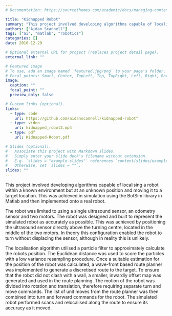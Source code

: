 ```yaml
---
# Documentation: https://sourcethemes.com/academic/docs/managing-content/

title: "Kidnapped Robot"
summary: "This project involved developing algorithms capable of localising a robot within a known environment but at an unknown position and moving it to a target location. This was achieved in simulation using the BotSim library in Matlab and then implemented onto a real robot."
authors: ["Aidan Scannell"]
tags: ["ai", "matlab", "robotics"]
categories: []
date: 2016-12-29

# Optional external URL for project (replaces project detail page).
external_link: ""

# Featured image
# To use, add an image named `featured.jpg/png` to your page's folder.
# Focal points: Smart, Center, TopLeft, Top, TopRight, Left, Right, BottomLeft, Bottom, BottomRight.
image:
  caption: ""
  focal_point: ""
  preview_only: false

# Custom links (optional).
links:
  - type: code
    url: https://github.com/aidanscannell/kidnapped-robot"
  - type: video
    url: kidnapped_robot2.mp4
  - type: pdf
    url: Kidnapped-Robot.pdf

# Slides (optional).
#   Associate this project with Markdown slides.
#   Simply enter your slide deck's filename without extension.
#   E.g. `slides = "example-slides"` references `content/slides/example-slides.md`.
#   Otherwise, set `slides = ""`.
slides: ""
---
```

This project involved developing algorithms capable of localising a robot within a known
environment but at an unknown position and moving it to a target location. This was
achieved in simulation using the BotSim library in Matlab and then implemented onto
a real robot.

The robot was limited to using a single ultrasound sensor, an odometry sensor and
two motors. The robot was designed and built to represent the simulated robot as
accurately as possible. This was achieved by positioning the ultrasound sensor
directly above the turning centre, located in the middle of the two motors. In
theory this configuration enabled the robot to turn without displacing the sensor,
although in reality this is unlikely.

The localisation algorithm utilised a particle filter to approximately calculate
the robots position. The Euclidean distance was used to score the particles with
a low variance resampling procedure. Once a suitable estimation for the position
of the robot was calculated, a wave-front based route planner was implemented to
generate a discretised route to the target. To ensure that the robot did not clash
with a wall, a smaller, inwardly offset map was generated and used in the route
planning. The motion of the robot was divided into rotation and translation,
therefore requiring separate turn and move commands. The list of unit moves from
the route planner was then combined into turn and forward commands for the robot.
The simulated robot performed scans and relocalised along the route to ensure its
accuracy as it moved.
